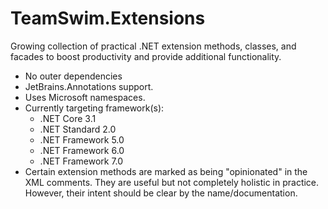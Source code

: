 # TeamSwim.Extensions

Growing collection of practical .NET extension methods, classes, and facades to boost productivity and provide additional functionality.

- No outer dependencies
- JetBrains.Annotations support.
- Uses Microsoft namespaces.
- Currently targeting framework(s):
	- .NET Core 3.1
	- .NET Standard 2.0
	- .NET Framework 5.0
	- .NET Framework 6.0
	- .NET Framework 7.0
- Certain extension methods are marked as being "opinionated" in the XML comments. They are useful but not completely holistic in practice. However, their intent should be clear by the name/documentation.
